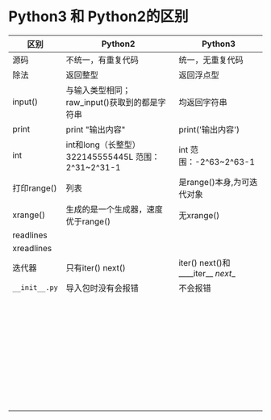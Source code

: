 # Python3 和 Python2的区别
| 区别          | Python2                                                      | Python3                                                      |
| ------------- | ------------------------------------------------------------ | ------------------------------------------------------------ |
| 源码          | 不统一，有重复代码                                           | 统一，无重复代码                                             |
| 除法          | 返回整型                                                     | 返回浮点型                                                   |
| input()       | 与输入类型相同；raw_input()获取到的都是字符串                | 均返回字符串                                                 |
| print         | print "输出内容"                                             | print('输出内容')                                            |
| int           | int和long（长整型）322145555445L                                                                       范围：2^31~2^31-1 | int                                                        范围：-2^63~2^63-1 |
| 打印range()   | 列表                                                         | 是range()本身,为可迭代对象                                   |
| xrange()      | 生成的是一个生成器，速度优于range()                          | 无xrange()                                                   |
| readlines     |                                                              |                                                              |
| xreadlines    |                                                              |                                                              |
| 迭代器        | 只有iter()  next()                                           | iter() next()和____iter__    _next__                         |
| `__init__.py` | 导入包时没有会报错                                           | 不会报错                                                     |
|               |                                                              |                                                              |
|               |                                                              |                                                              |
|               |                                                              |                                                              |
|               |                                                              |                                                              |
|               |                                                              |                                                              |
|               |                                                              |                                                              |
|               |                                                              |                                                              |
|               |                                                              |                                                              |
|               |                                                              |                                                              |
|               |                                                              |                                                              |
|               |                                                              |                                                              |
|               |                                                              |                                                              |
|               |                                                              |                                                              |
|               |                                                              |                                                              |
|               |                                                              |                                                              |
|               |                                                              |                                                              |
|               |                                                              |                                                              |
|               |                                                              |                                                              |
|               |                                                              |                                                              |
|               |                                                              |                                                              |
|               |                                                              |                                                              |
|               |                                                              |                                                              |
|               |                                                              |                                                              |
|               |                                                              |                                                              |
|               |                                                              |                                                              |
|               |                                                              |                                                              |
|               |                                                              |                                                              |
|               |                                                              |                                                              |
|               |                                                              |                                                              |
|               |                                                              |                                                              |
|               |                                                              |                                                              |
|               |                                                              |                                                              |
|               |                                                              |                                                              |
|               |                                                              |                                                              |
|               |                                                              |                                                              |
|               |                                                              |                                                              |
|               |                                                              |                                                              |
|               |                                                              |                                                              |


